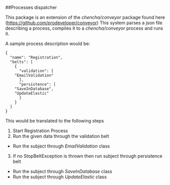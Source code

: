 ##Processes dispatcher

This package is an extension of the *chencha/conveyor* package found here (https://github.com/prodeveloper/conveyor)
This system parses a json file describing a process, compiles it to a *chencha/conveyor* process and runs it.

A sample process description would be:

	{
	  "name": "Registration",
	  "belts": [
	    {
	      "validation": [
		"EmailValidation"
	      ],
	      "persistence": [
		"SaveInDatabase",
		"UpdateElastic"
	      ]
	    }
	  ]
	}

This would be translated to the following steps

1. Start Registration Process
2. Run the given data through the validation belt
  * Run the subject through *EmailValidation* class
3. If no StopBeltException is thrown then run subject through persistence belt
  * Run the subject through *SaveInDatabase* class
  * Run the subject through *UpdateElastic* class
